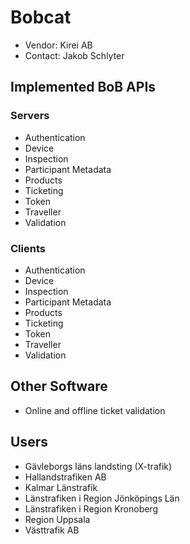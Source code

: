 # Bobcat

- Vendor: Kirei AB
- Contact: Jakob Schlyter

## Implemented BoB APIs

### Servers

- Authentication
- Device
- Inspection
- Participant Metadata
- Products
- Ticketing
- Token
- Traveller
- Validation

### Clients

- Authentication
- Device
- Inspection
- Participant Metadata
- Products
- Ticketing
- Token
- Traveller
- Validation

## Other Software

- Online and offline ticket validation


## Users

- Gävleborgs läns landsting (X-trafik)
- Hallandstrafiken AB
- Kalmar Länstrafik
- Länstrafiken i Region Jönköpings Län
- Länstrafiken i Region Kronoberg
- Region Uppsala
- Västtrafik AB
